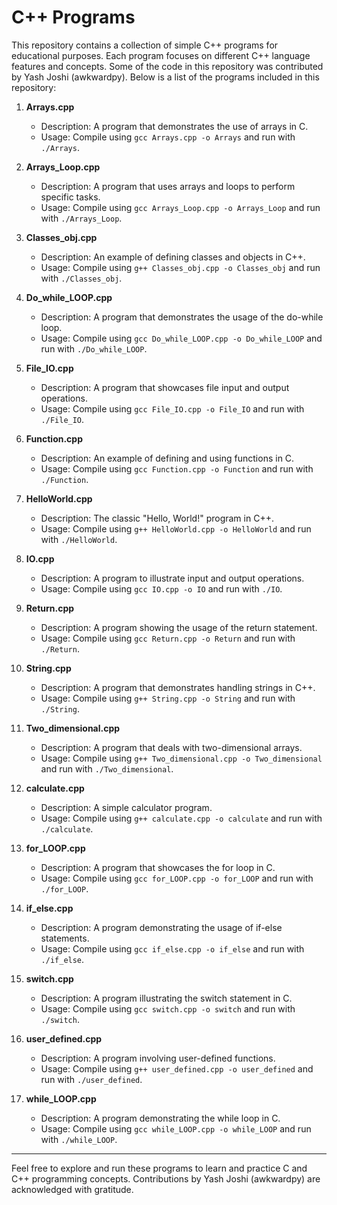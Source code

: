 # C++ Programs

This repository contains a collection of simple C++ programs for educational purposes. Each program focuses on different C++ language features and concepts. Some of the code in this repository was contributed by Yash Joshi (awkwardpy). Below is a list of the programs included in this repository:

1. **Arrays.cpp**
   - Description: A program that demonstrates the use of arrays in C.
   - Usage: Compile using `gcc Arrays.cpp -o Arrays` and run with `./Arrays`.

2. **Arrays_Loop.cpp**
   - Description: A program that uses arrays and loops to perform specific tasks.
   - Usage: Compile using `gcc Arrays_Loop.cpp -o Arrays_Loop` and run with `./Arrays_Loop`.

3. **Classes_obj.cpp**
   - Description: An example of defining classes and objects in C++.
   - Usage: Compile using `g++ Classes_obj.cpp -o Classes_obj` and run with `./Classes_obj`.

4. **Do_while_LOOP.cpp**
   - Description: A program that demonstrates the usage of the do-while loop.
   - Usage: Compile using `gcc Do_while_LOOP.cpp -o Do_while_LOOP` and run with `./Do_while_LOOP`.

5. **File_IO.cpp**
   - Description: A program that showcases file input and output operations.
   - Usage: Compile using `gcc File_IO.cpp -o File_IO` and run with `./File_IO`.

6. **Function.cpp**
   - Description: An example of defining and using functions in C.
   - Usage: Compile using `gcc Function.cpp -o Function` and run with `./Function`.

7. **HelloWorld.cpp**
   - Description: The classic "Hello, World!" program in C++.
   - Usage: Compile using `g++ HelloWorld.cpp -o HelloWorld` and run with `./HelloWorld`.

8. **IO.cpp**
   - Description: A program to illustrate input and output operations.
   - Usage: Compile using `gcc IO.cpp -o IO` and run with `./IO`.

9. **Return.cpp**
   - Description: A program showing the usage of the return statement.
   - Usage: Compile using `gcc Return.cpp -o Return` and run with `./Return`.

10. **String.cpp**
    - Description: A program that demonstrates handling strings in C++.
    - Usage: Compile using `g++ String.cpp -o String` and run with `./String`.

11. **Two_dimensional.cpp**
    - Description: A program that deals with two-dimensional arrays.
    - Usage: Compile using `g++ Two_dimensional.cpp -o Two_dimensional` and run with `./Two_dimensional`.

12. **calculate.cpp**
    - Description: A simple calculator program.
    - Usage: Compile using `g++ calculate.cpp -o calculate` and run with `./calculate`.

13. **for_LOOP.cpp**
    - Description: A program that showcases the for loop in C.
    - Usage: Compile using `gcc for_LOOP.cpp -o for_LOOP` and run with `./for_LOOP`.

14. **if_else.cpp**
    - Description: A program demonstrating the usage of if-else statements.
    - Usage: Compile using `gcc if_else.cpp -o if_else` and run with `./if_else`.

15. **switch.cpp**
    - Description: A program illustrating the switch statement in C.
    - Usage: Compile using `gcc switch.cpp -o switch` and run with `./switch`.

16. **user_defined.cpp**
    - Description: A program involving user-defined functions.
    - Usage: Compile using `g++ user_defined.cpp -o user_defined` and run with `./user_defined`.

17. **while_LOOP.cpp**
    - Description: A program demonstrating the while loop in C.
    - Usage: Compile using `gcc while_LOOP.cpp -o while_LOOP` and run with `./while_LOOP`.

---

Feel free to explore and run these programs to learn and practice C and C++ programming concepts. Contributions by Yash Joshi (awkwardpy) are acknowledged with gratitude.
